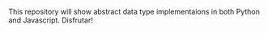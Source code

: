 This repository will show abstract data type implementaions in both Python and Javascript. Disfrutar!
